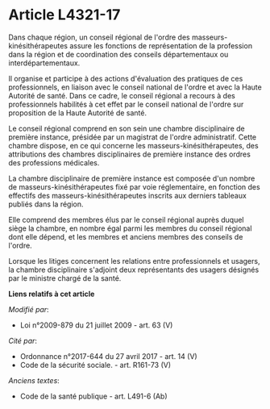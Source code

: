 # Article L4321-17

Dans chaque région, un conseil régional de l'ordre des masseurs-kinésithérapeutes assure les fonctions de représentation de
la profession dans la région et de coordination des conseils départementaux ou interdépartementaux.

Il organise et participe à des actions d'évaluation des pratiques de ces professionnels, en liaison avec le conseil national
de l'ordre et avec la Haute Autorité de santé. Dans ce cadre, le conseil régional a recours à des professionnels habilités à
cet effet par le conseil national de l'ordre sur proposition de la Haute Autorité de santé.

Le conseil régional comprend en son sein une chambre disciplinaire de première instance, présidée par un magistrat de l'ordre
administratif. Cette chambre dispose, en ce qui concerne les masseurs-kinésithérapeutes, des attributions des chambres
disciplinaires de première instance des ordres des professions médicales.

La chambre disciplinaire de première instance est composée d'un nombre de masseurs-kinésithérapeutes fixé par voie
réglementaire, en fonction des effectifs des masseurs-kinésithérapeutes inscrits aux derniers tableaux publiés dans la
région.

Elle comprend des membres élus par le conseil régional auprès duquel siège la chambre, en nombre égal parmi les membres du
conseil régional dont elle dépend, et les membres et anciens membres des conseils de l'ordre.

Lorsque les litiges concernent les relations entre professionnels et usagers, la chambre disciplinaire s'adjoint deux
représentants des usagers désignés par le ministre chargé de la santé.

**Liens relatifs à cet article**

_Modifié par_:

  - Loi n°2009-879 du 21 juillet 2009 - art. 63 (V)

_Cité par_:

  - Ordonnance n°2017-644 du 27 avril 2017 - art. 14 (V)
  - Code de la sécurité sociale. - art. R161-73 (V)

_Anciens textes_:

  - Code de la santé publique - art. L491-6 (Ab)
